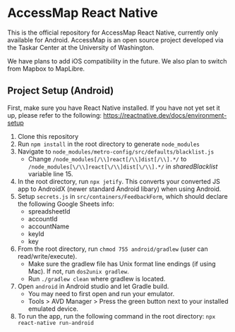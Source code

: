# AccessMap React Native

This is the official repository for AccessMap React Native, currently only available for Android. AccessMap is an open source project developed via the Taskar Center at the University of Washington.

We have plans to add iOS compatibility in the future. We also plan to switch from Mapbox to MapLibre.

## Project Setup (Android)

First, make sure you have React Native installed. If you have not yet set it up, please refer to the following: https://reactnative.dev/docs/environment-setup
1. Clone this repository
2. Run `npm install` in the root directory to generate `node_modules`
3. Navigate to `node_modules/metro-config/src/defaults/blacklist.js`
    - Change `/node_modules[/\\]react[/\\]dist[/\\].*/` to `/node_modules[\/\\]react[\/\\]dist[\/\\].*/` in *sharedBlacklist* variable line 15.
4. In the root directory, run `npx jetify`. This converts your converted JS app to AndroidX (newer standard Android libary) when using Android.
5. Setup `secrets.js` in `src/containers/FeedbackForm`, which should declare the following Google Sheets info:
    - spreadsheetId
    - accountId
    - accountName
    - keyId
    - key
6. From the root directory, run `chmod 755 android/gradlew` (user can read/write/execute).
    - Make sure the gradlew file has Unix format line endings (if using Mac). If not, run `dos2unix gradlew`.
    - Run `./gradlew clean` where gradlew is located.
7. Open `android` in Android studio and let Gradle build. 
    - You may need to first open and run your emulator. 
    - Tools > AVD Manager > Press the green button next to your installed emulated device.
9.  To run the app, run the following command in the root directory: `npx react-native run-android`